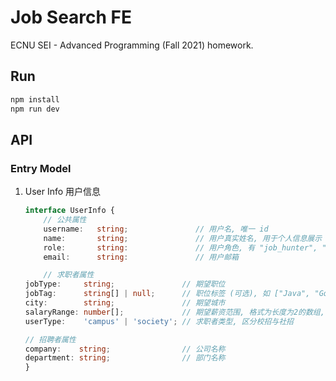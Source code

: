 # Job Search FE

ECNU SEI - Advanced Programming (Fall 2021) homework.

## Run

```bash
npm install
npm run dev
```

## API

### Entry Model

1. User Info 用户信息

    ```typescript
    interface UserInfo {
        // 公共属性
        username:   string;               // 用户名, 唯一 id
        name:       string;               // 用户真实姓名, 用于个人信息展示
        role:       string:               // 用户角色, 有 "job_hunter", "recruiter", "not_logged" 三种
        email:      string:               // 用户邮箱

        // 求职者属性
    jobType:     string;               // 期望职位
    jobTag:      string[] | null;      // 职位标签 (可选), 如 ["Java", "Golang"]
    city:        string;               // 期望城市
    salaryRange: number[];             // 期望薪资范围, 格式为长度为2的数组, 如 [3, 15] 表示期望薪资为 3k-15k
    userType:    'campus' | 'society'; // 求职者类型, 区分校招与社招

    // 招聘者属性
    company:    string;                // 公司名称
    department: string;                // 部门名称
    }
    ```


